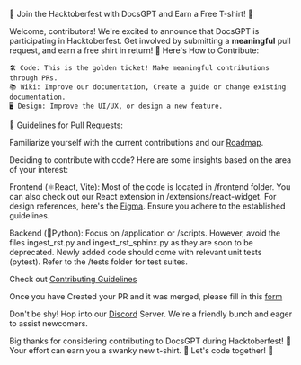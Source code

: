 🎉 Join the Hacktoberfest with DocsGPT and Earn a Free T-shirt! 🎉

Welcome, contributors! We're excited to announce that DocsGPT is participating in Hacktoberfest. Get involved by submitting a **meaningful** pull request, and earn a free shirt in return!
📜 Here's How to Contribute:

    🛠️ Code: This is the golden ticket! Make meaningful contributions through PRs.
    📚 Wiki: Improve our documentation, Create a guide or change existing documentation.
    🖥️ Design: Improve the UI/UX, or design a new feature.

📝 Guidelines for Pull Requests:

Familiarize yourself with the current contributions and our [Roadmap](https://github.com/orgs/arc53/projects/2).

Deciding to contribute with code? Here are some insights based on the area of your interest:

Frontend (⚛️React, Vite):
    Most of the code is located in /frontend folder. You can also check out our React extension in /extensions/react-widget.
    For design references, here's the [Figma](https://www.figma.com/file/OXLtrl1EAy885to6S69554/DocsGPT?node-id=0%3A1&t=hjWVuxRg9yi5YkJ9-1).
    Ensure you adhere to the established guidelines.

Backend (🐍Python):
    Focus on /application or /scripts. However, avoid the files ingest_rst.py and ingest_rst_sphinx.py as they are soon to be deprecated.
    Newly added code should come with relevant unit tests (pytest).
    Refer to the /tests folder for test suites.

Check out [Contributing Guidelines](https://github.com/arc53/DocsGPT/blob/main/CONTRIBUTING.md)

Once you have Created your PR and it was merged, please fill in this [form](https://airtable.com/appfkqFVjB0RpYCJh/shrXXM98xgRsbjO7s)


Don't be shy! Hop into our [Discord](https://discord.gg/n5BX8dh8rU) Server. We're a friendly bunch and eager to assist newcomers.

Big thanks for considering contributing to DocsGPT during Hacktoberfest! 🙏 Your effort can earn you a swanky new t-shirt. 🎁 Let's code together! 🚀
